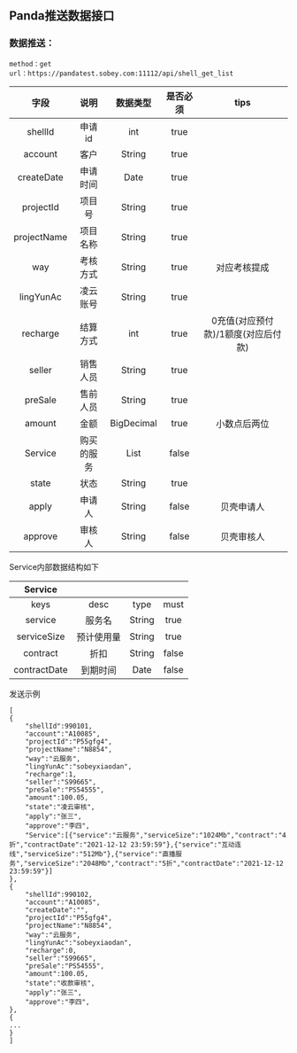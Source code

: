 ## Panda推送数据接口

### 数据推送：

```
method：get
url：https://pandatest.sobey.com:11112/api/shell_get_list
```

|    字段     |    说明    |  数据类型  | 是否必须 |                tips                 |
| :---------: | :--------: | :--------: | :------: | :---------------------------------: |
|   shellId   |   申请id   |    int     |   true   |                                     |
|   account   |    客户    |   String   |   true   |                                     |
| createDate  |  申请时间  |    Date    |   true   |                                     |
|  projectId  |   项目号   |   String   |   true   |                                     |
| projectName |  项目名称  |   String   |   true   |                                     |
|     way     |  考核方式  |   String   |   true   |            对应考核提成             |
|  lingYunAc  |  凌云账号  |   String   |   true   |                                     |
|  recharge   |  结算方式  |    int     |   true   | 0充值(对应预付款)/1额度(对应后付款) |
|   seller    |  销售人员  |   String   |   true   |                                     |
|   preSale   |  售前人员  |   String   |   true   |                                     |
|   amount    |    金额    | BigDecimal |   true   |            小数点后两位             |
|   Service   | 购买的服务 |    List    |  false   |                                     |
|    state    |    状态    |   String   |   true   |                                     |
|    apply    |   申请人   |   String   |  false   |             贝壳申请人              |
|   approve   |   审核人   |   String   |  false   |             贝壳审核人              |

Service内部数据结构如下

|   Service    |            |        |       |
| :----------: | :--------: | :----: | :---: |
|     keys     |    desc    |  type  | must  |
|   service    |   服务名   | String | true  |
| serviceSize  | 预计使用量 | String | true  |
|   contract   |    折扣    | String | false |
| contractDate |  到期时间  |  Date  | false |

发送示例

```
[
{
	"shellId":990101,
    "account":"A10085",
    "projectId":"P55gfg4",
    "projectName":"N8854", 
    "way":"云服务",
    "lingYunAc":"sobeyxiaodan",
    "recharge":1,
    "seller":"S99665",
    "preSale":"PS54555",
    "amount":100.05,
    "state":"凌云审核",
    "apply":"张三",
    "approve":"李四",
    "Service":[{"service":"云服务","serviceSize":"1024Mb","contract":"4折","contractDate":"2021-12-12 23:59:59"},{"service":"互动连线","serviceSize":"512Mb"},{"service":"直播服务","serviceSize":"2048Mb","contract":"5折","contractDate":"2021-12-12 23:59:59"}]
},
{
	"shellId":990102,
    "account":"A10085",
    "createDate":"",
    "projectId":"P55gfg4",
    "projectName":"N8854", 
    "way":"云服务",
    "lingYunAc":"sobeyxiaodan",
    "recharge":0,
    "seller":"S99665",
    "preSale":"PS54555",
    "amount":100.05,
    "state":"收款审核",
    "apply":"张三",
    "approve":"李四",
},
{
...
}
]
```